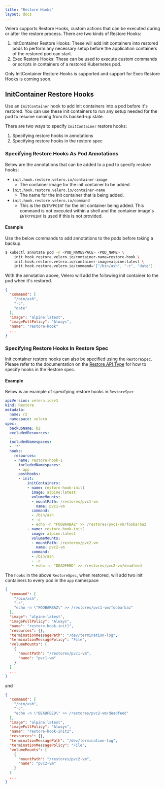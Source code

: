 ```yaml
---
title: "Restore Hooks"
layout: docs
---
```


Velero supports Restore Hooks, custom actions that can be executed during or after the restore process. There are two kinds of Restore Hooks:

1. InitContainer Restore Hooks: These will add init containers into restored pods to perform any necessary setup before the application containers of the restored pod can start.
1. Exec Restore Hooks: These can be used to execute custom commands or scripts in containers of a restored Kubernetes pod.

Only InitContainer Restore Hooks is supported and support for Exec Restore Hooks is coming soon.

## InitContainer Restore Hooks

Use an `InitContainer` hook to add init containers into a pod before it's restored. You can use these init containers to run any setup needed for the pod to resume running from its backed-up state.

There are two ways to specify `InitContainer` restore hooks:
1. Specifying restore hooks in annotations
1. Specifying restore hooks in the restore spec

### Specifying Restore Hooks As Pod Annotations

Below are the annotations that can be added to a pod to specify restore hooks:
* `init.hook.restore.velero.io/container-image`
    * The container image for the init container to be added.
* `init.hook.restore.velero.io/container-name`
    * The name for the init container that is being added.
* `init.hook.restore.velero.io/command`
    * This is the `ENTRYPOINT` for the init container being added. This command is not executed within a shell and the container image's `ENTRYPOINT` is used if this is not provided.

#### Example

Use the below commands to add annotations to the pods before taking a backup.

```bash
$ kubectl annotate pod -n <POD_NAMESPACE> <POD_NAME> \
    init.hook.restore.velero.io/container-name=restore-hook \
    init.hook.restore.velero.io/container-image=alpine:latest \
    init.hook.restore.velero.io/command='["/bin/ash", "-c", "date"]'
```

With the annotation above, Velero will add the following init container to the pod when it's restored.

```json
{
  "command": [
    "/bin/ash",
    "-c",
    "date"
  ],
  "image": "alpine:latest",
  "imagePullPolicy": "Always",
  "name": "restore-hook"
  ...
}
```

### Specifying Restore Hooks In Restore Spec

Init container restore hooks can also be specified using the `RestoreSpec`.
Please refer to the documentation on the [Restore API Type][1] for how to specify hooks in the Restore spec.

#### Example

Below is an example of specifying restore hooks in `RestoreSpec`

```yaml
apiVersion: velero.io/v1
kind: Restore
metadata:
  name: r2
  namespace: velero
spec:
  backupName: b2
  excludedResources:
  ...
  includedNamespaces:
  - '*'
  hooks:
    resources:
    - name: restore-hook-1
      includedNamespaces:
      - app
      postHooks:
      - init:
          initContainers:
          - name: restore-hook-init1
            image: alpine:latest
            volumeMounts:
            - mountPath: /restores/pvc1-vm
              name: pvc1-vm
            command:
            - /bin/ash
            - -c
            - echo -n "FOOBARBAZ" >> /restores/pvc1-vm/foobarbaz
          - name: restore-hook-init2
            image: alpine:latest
            volumeMounts:
            - mountPath: /restores/pvc2-vm
              name: pvc2-vm
            command:
            - /bin/ash
            - -c
            - echo -n "DEADFEED" >> /restores/pvc2-vm/deadfeed
```

The `hooks` in the above `RestoreSpec`, when restored, will add two init containers to every pod in the `app` namespace

```json
{
  "command": [
    "/bin/ash",
    "-c",
    "echo -n \"FOOBARBAZ\" >> /restores/pvc1-vm/foobarbaz"
  ],
  "image": "alpine:latest",
  "imagePullPolicy": "Always",
  "name": "restore-hook-init1",
  "resources": {},
  "terminationMessagePath": "/dev/termination-log",
  "terminationMessagePolicy": "File",
  "volumeMounts": [
    {
      "mountPath": "/restores/pvc1-vm",
      "name": "pvc1-vm"
    }
  ]
  ...
}
```

and

```json
{
  "command": [
    "/bin/ash",
    "-c",
    "echo -n \"DEADFEED\" >> /restores/pvc2-vm/deadfeed"
  ],
  "image": "alpine:latest",
  "imagePullPolicy": "Always",
  "name": "restore-hook-init2",
  "resources": {},
  "terminationMessagePath": "/dev/termination-log",
  "terminationMessagePolicy": "File",
  "volumeMounts": [
    {
      "mountPath": "/restores/pvc2-vm",
      "name": "pvc2-vm"
    }
  ]
  ...
}
```

[1]: api-types/restore.md
